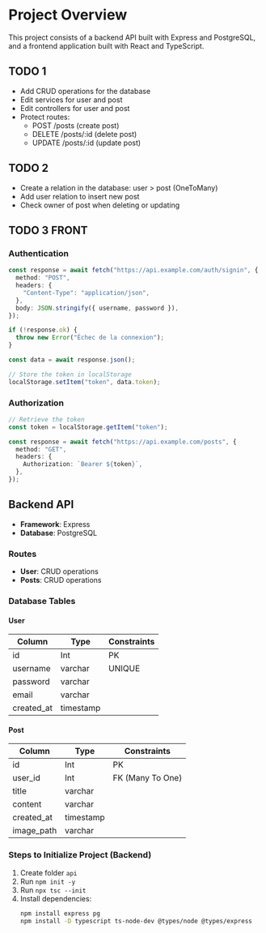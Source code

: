 # Project Overview

This project consists of a backend API built with Express and PostgreSQL, and a frontend application built with React and TypeScript.

## TODO 1

- Add CRUD operations for the database
- Edit services for user and post
- Edit controllers for user and post
- Protect routes:
  - POST /posts (create post)
  - DELETE /posts/:id (delete post)
  - UPDATE /posts/:id (update post)

## TODO 2

- Create a relation in the database: user > post (OneToMany)
- Add user relation to insert new post
- Check owner of post when deleting or updating

## TODO 3 FRONT

### Authentication

```typescript
const response = await fetch("https://api.example.com/auth/signin", {
  method: "POST",
  headers: {
    "Content-Type": "application/json",
  },
  body: JSON.stringify({ username, password }),
});

if (!response.ok) {
  throw new Error("Échec de la connexion");
}

const data = await response.json();

// Store the token in localStorage
localStorage.setItem("token", data.token);
```

### Authorization

```typescript
// Retrieve the token
const token = localStorage.getItem("token");

const response = await fetch("https://api.example.com/posts", {
  method: "GET",
  headers: {
    Authorization: `Bearer ${token}`,
  },
});
```

## Backend API

- **Framework**: Express
- **Database**: PostgreSQL

### Routes

- **User**: CRUD operations
- **Posts**: CRUD operations

### Database Tables

#### User

| Column     | Type      | Constraints |
| ---------- | --------- | ----------- |
| id         | Int       | PK          |
| username   | varchar   | UNIQUE      |
| password   | varchar   |             |
| email      | varchar   |             |
| created_at | timestamp |             |

#### Post

| Column     | Type      | Constraints      |
| ---------- | --------- | ---------------- |
| id         | Int       | PK               |
| user_id    | Int       | FK (Many To One) |
| title      | varchar   |                  |
| content    | varchar   |                  |
| created_at | timestamp |                  |
| image_path | varchar   |                  |

### Steps to Initialize Project (Backend)

1. Create folder `api`
2. Run `npm init -y`
3. Run `npx tsc --init`
4. Install dependencies:
   ```sh
   npm install express pg
   npm install -D typescript ts-node-dev @types/node @types/express
   ```
